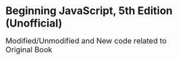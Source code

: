 # Beginning JavaScript, 5th Edition (Unofficial)

<span style="font-size: 20px;"> Modified/Unmodified and New code related to Original Book</span>